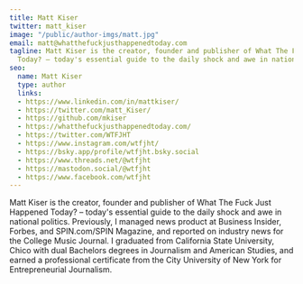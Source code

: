 ```yaml
---
title: Matt Kiser
twitter: matt_kiser
image: "/public/author-imgs/matt.jpg"
email: matt@whatthefuckjusthappenedtoday.com
tagline: Matt Kiser is the creator, founder and publisher of What The Fuck Just Happened
  Today? – today's essential guide to the daily shock and awe in national politics.
seo:
  name: Matt Kiser
  type: author
  links:
  - https://www.linkedin.com/in/mattkiser/
  - https://twitter.com/matt_Kiser/
  - https://github.com/mkiser
  - https://whatthefuckjusthappenedtoday.com/
  - https://twitter.com/WTFJHT
  - https://www.instagram.com/wtfjht/
  - https://bsky.app/profile/wtfjht.bsky.social
  - https://www.threads.net/@wtfjht
  - https://mastodon.social/@wtfjht
  - https://www.facebook.com/wtfjht
---
```


Matt Kiser is the creator, founder and publisher of What The Fuck Just Happened Today? – today's essential guide to the daily shock and awe in national politics. Previously, I managed news product at Business Insider, Forbes, and SPIN.com/SPIN Magazine, and reported on industry news for the College Music Journal. I graduated from California State University, Chico with dual Bachelors degrees in Journalism and American Studies, and earned a professional certificate from the City University of New York for Entrepreneurial Journalism.
